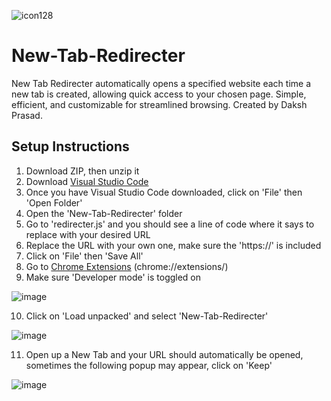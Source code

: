 ![icon128](https://github.com/user-attachments/assets/d9fffa6d-0375-4fbd-87e2-5f55fd27b31f)

# New-Tab-Redirecter
New Tab Redirecter automatically opens a specified website each time a new tab is created, allowing quick access to your chosen page. Simple, efficient, and customizable for streamlined browsing. Created by Daksh Prasad.

## Setup Instructions
1. Download ZIP, then unzip it
2. Download [Visual Studio Code](https://code.visualstudio.com/download)
3. Once you have Visual Studio Code downloaded, click on 'File' then 'Open Folder'
4. Open the 'New-Tab-Redirecter' folder
5. Go to 'redirecter.js' and you should see a line of code where it says to replace with your desired URL
6. Replace the URL with your own one, make sure the 'https://' is included
7. Click on 'File' then 'Save All'
8. Go to [Chrome Extensions](chrome://extensions/) (chrome://extensions/)
9. Make sure 'Developer mode' is toggled on

![image](https://github.com/user-attachments/assets/4f8ae441-d08e-49a4-a7c1-c2ec28f63848)

10. Click on 'Load unpacked' and select 'New-Tab-Redirecter'

![image](https://github.com/user-attachments/assets/a30b75df-3a24-4f7d-a443-704e7a6caac1)

11. Open up a New Tab and your URL should automatically be opened, sometimes the following popup may appear, click on 'Keep'

![image](https://github.com/user-attachments/assets/7982d0ea-8e7b-49c3-ad44-17f55ea944a7)
